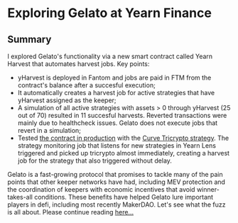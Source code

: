 # Exploring Gelato at Yearn Finance
## Summary
I explored Gelato's functionality via a new smart contract called Yearn Harvest that automates harvest jobs. Key points:

- yHarvest is deployed in Fantom and jobs are paid in FTM from the contract's balance after a succesful execution;
- It automatically creates a harvest job for active strategies that have yHarvest assigned as the keeper;
- A simulation of all active strategies with assets > 0 through yHarvest (25 out of 70) resulted in 11 succesful harvests. Reverted transactions were mainly due to healthcheck issues. Gelato does not execute jobs that revert in a simulation;
- Tested [the contract in production]([0x9AB353057CF41CfbA981a37e6C8F3942cc0147b6](https://ftmscan.com/address/0x9ab353057cf41cfba981a37e6c8f3942cc0147b6)) with the [Curve Tricrypto strategy](https://ftmscan.com/address/0xA9a904B5567b5AFfb6bB334bea2f90F700EB221a). The strategy monitoring job that listens for new strategies in Yearn Lens triggered and picked up tricrypto almost immediately, creating a harvest job for the strategy that also triggered without delay. 

Gelato is a fast-growing protocol that promises to tackle many of the pain points that other keeper networks have had, including MEV protection and the coordination of keepers with economic incentives that avoid winner-takes-all conditions. These benefits have helped Gelato lure important players in defi, including most recently MakerDAO. Let's see what the fuzz is all about.
 Please continue reading [here...](https://hackmd.io/@pata/H11Rmo9w9)